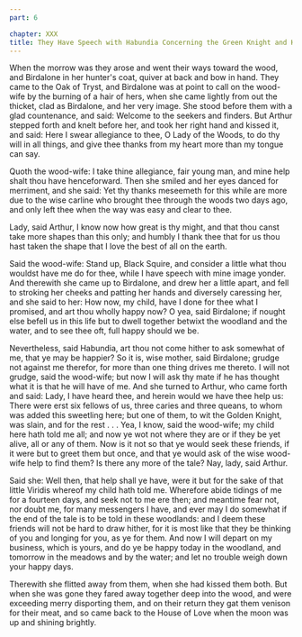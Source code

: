 ```yaml
---
part: 6

chapter: XXX
title: They Have Speech with Habundia Concerning the Green Knight and His Fellows
---
```


When the morrow was they arose and went their ways toward the wood, and Birdalone in her hunter's coat, quiver at back and bow in hand. They came to the Oak of Tryst, and Birdalone was at point to call on the wood-wife by the burning of a hair of hers, when she came lightly from out the thicket, clad as Birdalone, and her very image. She stood before them with a glad countenance, and said: Welcome to the seekers and finders. But Arthur stepped forth and knelt before her, and took her right hand and kissed it, and said: Here I swear allegiance to thee, O Lady of the Woods, to do thy will in all things, and give thee thanks from my heart more than my tongue can say.

Quoth the wood-wife: I take thine allegiance, fair young man, and mine help shalt thou have henceforward. Then she smiled and her eyes danced for merriment, and she said: Yet thy thanks meseemeth for this while are more due to the wise carline who brought thee through the woods two days ago, and only left thee when the way was easy and clear to thee.

Lady, said Arthur, I know now how great is thy might, and that thou canst take more shapes than this only; and humbly I thank thee that for us thou hast taken the shape that I love the best of all on the earth.

Said the wood-wife: Stand up, Black Squire, and consider a little what thou wouldst have me do for thee, while I have speech with mine image yonder. And therewith she came up to Birdalone, and drew her a little apart, and fell to stroking her cheeks and patting her hands and diversely caressing her, and she said to her: How now, my child, have I done for thee what I promised, and art thou wholly happy now? O yea, said Birdalone; if nought else befell us in this life but to dwell together betwixt the woodland and the water, and to see thee oft, full happy should we be.

Nevertheless, said Habundia, art thou not come hither to ask somewhat of me, that ye may be happier? So it is, wise mother, said Birdalone; grudge not against me therefor, for more than one thing drives me thereto. I will not grudge, said the wood-wife; but now I will ask thy mate if he has thought what it is that he will have of me. And she turned to Arthur, who came forth and said: Lady, I have heard thee, and herein would we have thee help us: There were erst six fellows of us, three caries and three queans, to whom was added this sweetling here; but one of them, to wit the Golden Knight, was slain, and for the rest . . . Yea, I know, said the wood-wife; my child here hath told me all; and now ye wot not where they are or if they be yet alive, all or any of them. Now is it not so that ye would seek these friends, if it were but to greet them but once, and that ye would ask of the wise wood-wife help to find them? Is there any more of the tale? Nay, lady, said Arthur.

Said she: Well then, that help shall ye have, were it but for the sake of that little Viridis whereof my child hath told me. Wherefore abide tidings of me for a fourteen days, and seek not to me ere then; and meantime fear not, nor doubt me, for many messengers I have, and ever may I do somewhat if the end of the tale is to be told in these woodlands: and I deem these friends will not be hard to draw hither, for it is most like that they be thinking of you and longing for you, as ye for them. And now I will depart on my business, which is yours, and do ye be happy today in the woodland, and tomorrow in the meadows and by the water; and let no trouble weigh down your happy days.

Therewith she flitted away from them, when she had kissed them both. But when she was gone they fared away together deep into the wood, and were exceeding merry disporting them, and on their return they gat them venison for their meat, and so came back to the House of Love when the moon was up and shining brightly.
